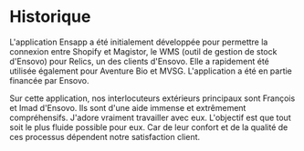 # Historique

L'application Ensapp a été initialement développée pour permettre la connexion entre Shopify et Magistor, le WMS (outil de gestion de stock d'Ensovo) pour Relics, un des clients d'Ensovo. Elle a rapidement été utilisée également pour Aventure Bio et MVSG. L'application a été en partie financée par Ensovo.

Sur cette application, nos interlocuteurs extérieurs principaux sont François et Imad d'Ensovo. Ils sont d'une aide immense et extrêmement compréhensifs. J'adore vraiment travailler avec eux. L'objectif est que tout soit le plus fluide possible pour eux. Car de leur confort et de la qualité de ces processus dépendent notre satisfaction client.

